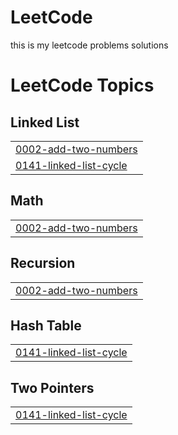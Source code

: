 # LeetCode
this is my leetcode problems solutions

<!---LeetCode Topics Start-->
# LeetCode Topics
## Linked List
|  |
| ------- |
| [0002-add-two-numbers](https://github.com/singh-vipinn/LeetCode/tree/master/0002-add-two-numbers) |
| [0141-linked-list-cycle](https://github.com/singh-vipinn/LeetCode/tree/master/0141-linked-list-cycle) |
## Math
|  |
| ------- |
| [0002-add-two-numbers](https://github.com/singh-vipinn/LeetCode/tree/master/0002-add-two-numbers) |
## Recursion
|  |
| ------- |
| [0002-add-two-numbers](https://github.com/singh-vipinn/LeetCode/tree/master/0002-add-two-numbers) |
## Hash Table
|  |
| ------- |
| [0141-linked-list-cycle](https://github.com/singh-vipinn/LeetCode/tree/master/0141-linked-list-cycle) |
## Two Pointers
|  |
| ------- |
| [0141-linked-list-cycle](https://github.com/singh-vipinn/LeetCode/tree/master/0141-linked-list-cycle) |
<!---LeetCode Topics End-->